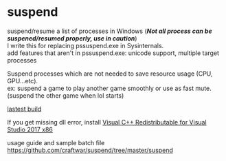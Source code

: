 # suspend
suspend/resume a list of processes in Windows (***Not all process can be suspened/resumed properly, use in caution***)  
I write this for replacing pssuspend.exe in Sysinternals.  
add features that aren't in pssuspend.exe: unicode support, multiple target processes  
  
Suspend processes which are not needed to save resource usage (CPU, GPU...etc).  
ex: suspend a game to play another game smoothly or use as fast mute. (suspend the other game when lol starts)  

[lastest build](https://github.com/craftwar/suspend/releases/download/git/suspend.with.docs.7z)

If you get missing dll error, install [Visual C++ Redistributable for Visual Studio 2017 x86](https://go.microsoft.com/fwlink/?LinkId=746571)  

usage guide and sample batch file  
https://github.com/craftwar/suspend/tree/master/suspend
